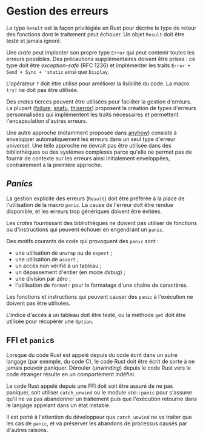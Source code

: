# Gestion des erreurs

<!--
<mark>TODO</mark>: décrire les bonnes pratiques de gestion d'erreurs.
-->

Le type `Result` est la façon privilégiée en Rust pour décrire le type de retour
des fonctions dont le traitement peut échouer. Un objet `Result` doit être
testé et jamais ignoré.

<div class="reco" id="LANG-ERRWRAP" type="Recommandation" title="Mise en place d'un type `Error` personnalisé pouvant contenir toutes les erreurs possibles">

Une *crate* peut implanter son propre type `Error` qui peut contenir toutes
les erreurs possibles. Des précautions supplémentaires doivent être prises :
ce type doit être *exception-safe* (RFC 1236) et implémenter les traits
`Error + Send + Sync + 'static` ainsi que `Display`.

</div>

<div class="reco" id="LANG-ERRDO" type="Recommandation" title="Utilisation de l'opérateur `?` et non-utilisation de la macro `try!`">

L'opérateur `?` doit être utilisé pour améliorer la lisibilité du code.
La macro `try!` ne doit pas être utilisée.

</div>

Des *crates* tierces peuvent être utilisées pour faciliter la gestion d'erreurs.
La plupart ([failure], [snafu], [thiserror]) proposent la création de types
d'erreurs personnalisées qui implémentent les traits nécessaires et permettent
l'encapsulation d'autres erreurs.

Une autre approche (notamment proposée dans [anyhow]) consiste à envelopper
automatiquement les erreurs dans un seul type d'erreur universel. Une telle
approche ne devrait pas être utilisée dans des bibliothèques ou des systèmes
complexes parce qu'elle ne permet pas de fournir de contexte sur les erreurs
ainsi initialement enveloppées, contrairement à la première approche.

[failure]: https://crates.io/crates/failure
[snafu]: https://crates.io/crates/snafu
[thiserror]: https://crates.io/crates/thiserror
[anyhow]: https://crates.io/crates/anyhow

## *Panics*

La gestion explicite des erreurs (`Result`) doit être préférée à la place de
l'utilisation de la macro `panic`. La cause de l'erreur doit être rendue
disponible, et les erreurs trop génériques doivent être évitées.

Les *crates* fournissant des bibliothèques ne doivent pas utiliser de fonctions
ou d'instructions qui peuvent échouer en engendrant un `panic`.

Des motifs courants de code qui provoquent des `panic` sont :

- une utilisation de `unwrap` ou de `expect` ;
- une utilisation de `assert` ;
- un accès non vérifié à un tableau ;
- un dépassement d'entier (en mode *debug*) ;
- une division par zéro ;
- l'utilisation de `format!` pour le formatage d'une chaîne de caractères.

<div class="reco" id="LANG-NOPANIC" type="Règle" title="Non-utilisation de fonctions qui peuvent causer des `panic`">

Les fonctions et instructions qui peuvent causer des `panic` à l'exécution
ne doivent pas être utilisées.

</div>

<div class="reco" id="LANG-ARRINDEXING" type="Règle" title="Test des indices d'accès aux tableaux ou utilisation de la méthode `get`">

L'indice d'accès à un tableau doit être testé, ou la méthode `get` doit être
utilisée pour récupérer une `Option`.

</div>

<!--
<mark>TODO</mark> Vérifier si la crate *[no_panic](https://github.com/dtolnay/no-panic)*
peut détecter tous les cas. Inconvénient : toutes les fonctions doivent être
marquées avec `#[no_panic]`.
-->
<!--
<mark>TODO</mark> Another possibility:
[rustig](https://github.com/Technolution/rustig) (doesn't build here)
-->

## FFI et `panic`s

Lorsque du code Rust est appelé depuis du code écrit dans un autre
langage (par exemple, du code C), le code Rust doit être écrit de sorte à ne
jamais pouvoir paniquer.
Dérouler (*unwinding*) depuis le code Rust vers le code étranger résulte en un
comportement indéfini.

<div class="reco" id="LANG-FFIPANIC" type="Règle" title="Gestion correcte des `panic!` dans les FFI">

Le code Rust appelé depuis une FFI doit soit être assuré de ne pas paniquer,
soit utiliser `catch_unwind` ou le module `std::panic` pour s'assurer qu'il
ne va pas abandonner un traitement puis que l'exécution retourne dans le
langage appelant dans un état instable.

</div>

Il est porté à l'attention du développeur que `catch_unwind` ne va traiter que
les cas de `panic`, et va préserver les abandons de processus causés par
d'autres raisons.

<!-- ## Macros -->

<!--
<mark>TODO</mark> : complexité cyclomatique du code macro-expansé, limites de
récursion, ...
-->
